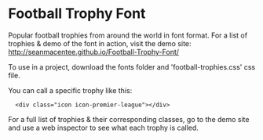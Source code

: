 Football Trophy Font
====================
Popular football trophies from around the world in font format. For a list of trophies & demo of the font in action, visit the demo site: http://seanmacentee.github.io/Football-Trophy-Font/

To use in a project, download the fonts folder and 'football-trophies.css' css file. 

You can call a specific trophy like this:

      <div class="icon icon-premier-league"></div>
      
For a full list of trophies & their corresponding classes, go to the demo site and use a web inspector to see what each trophy is called.






